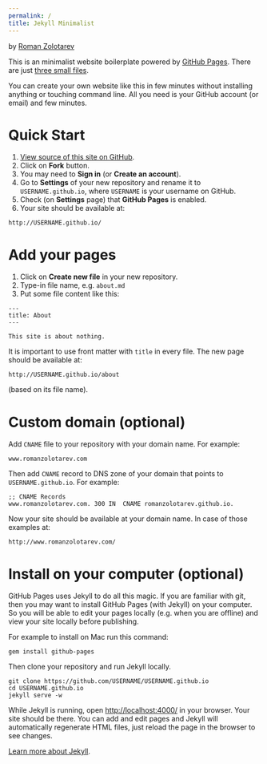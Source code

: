 ```yaml
---
permalink: /
title: Jekyll Minimalist
---
```


by [Roman Zolotarev](https://www.romanzolotarev.com/)

This is an minimalist website boilerplate powered by [GitHub Pages][pages].
There are just [three small files][source].

You can create your own website like this in few minutes without installing
anything or touching command line. All you need is your GitHub account (or
email) and few minutes.

# Quick Start

1. [View source of this site on GitHub][source].
1. Click on **Fork** button.
1. You may need to **Sign in** (or **Create an account**).
1. Go to **Settings** of your new repository and rename it to
   `USERNAME.github.io`, where `USERNAME` is your username on GitHub.
1. Check (on **Settings** page) that **GitHub Pages** is enabled.
1. Your site should be available at:

```
http://USERNAME.github.io/
```

# Add your pages

1. Click on **Create new file** in your new repository.
1. Type-in file name, e.g. `about.md`
1. Put some file content like this:

```
---
title: About
---

This site is about nothing.
```

It is important to use front matter with `title` in every file. The new page
should be available at: 

```
http://USERNAME.github.io/about
``` 

(based on its file name).

# Custom domain (optional)

Add `CNAME` file to your repository with your domain name. For example:

```
www.romanzolotarev.com
```

Then add `CNAME` record to DNS zone of your domain that points to
`USERNAME.github.io`. For example:

```
;; CNAME Records
www.romanzolotarev.com. 300 IN  CNAME romanzolotarev.github.io.
```

Now your site should be available at your domain name. In case of those
examples at: 

```
http://www.romanzolotarev.com/
```

# Install on your computer (optional)

GitHub Pages uses Jekyll to do all this magic. If you are familiar with git,
then you may want to install GitHub Pages (with Jekyll) on your computer. So
you will be able to edit your pages locally (e.g.  when you are offline) and
view your site locally before publishing.

For example to install on Mac run this command:

```
gem install github-pages
```

Then clone your repository and run Jekyll locally.

```
git clone https://github.com/USERNAME/USERNAME.github.io
cd USERNAME.github.io
jekyll serve -w
```

While Jekyll is running, open <http://localhost:4000/> in your browser. Your
site should be there. You can add and edit pages and Jekyll will automatically
regenerate HTML files, just reload the page in the browser to see changes.

[Learn more about Jekyll][jekyll].

[jekyll]: https://jekyllrb.com/docs/home/
[pages]: https://pages.github.com
[source]: https://github.com/romanzolotarev/jekyll-minimalist
[md]: https://guides.github.com/features/mastering-markdown/
